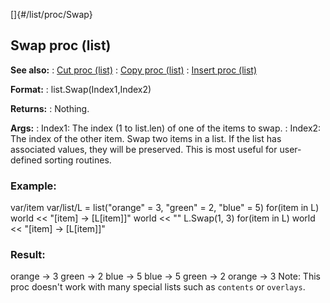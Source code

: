 []{#/list/proc/Swap}
  ## Swap proc (list)
  **See also:**
  :   [Cut proc (list)](ref/list/proc/Cut)
  :   [Copy proc (list)](ref/list/proc/Copy)
  :   [Insert proc (list)](ref/list/proc/Insert)
  <!-- -->
  **Format:**
  :   list.Swap(Index1,Index2)
  <!-- -->
  **Returns:**
  :   Nothing.
  <!-- -->
  **Args:**
  :   Index1: The index (1 to list.len) of one of the items to swap.
  :   Index2: The index of the other item.
  Swap two items in a list. If the list has associated values, they will
  be preserved. This is most useful for user-defined sorting routines.
  ### Example:
  var/item var/list/L = list(\"orange\" = 3, \"green\" = 2, \"blue\" = 5)
  for(item in L) world \<\< \"\[item\] -\> \[L\[item\]\]\" world \<\< \"\"
  L.Swap(1, 3) for(item in L) world \<\< \"\[item\] -\> \[L\[item\]\]\"
  ### Result:
  orange -\> 3 green -\> 2 blue -\> 5 blue -\> 5 green -\> 2 orange -\> 3
  Note: This proc doesn\'t work with many special lists such as `contents`
  or `overlays`.